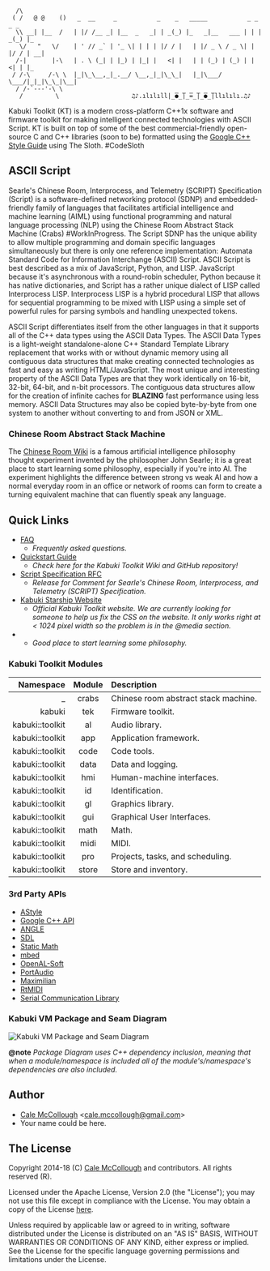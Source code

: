 ﻿
```
  /\
 ( /   @ @    ()   _  __     _           _    _   _____           _ _    _ _   
  \\ __| |__  /   | |/ /__ _| |__  _   _| | _(_) |_   _|__   ___ | | | _(_) |_ 
   \/   "   \/    | ' // _` | '_ \| | | | |/ / |   | |/ _ \ / _ \| | |/ / | __|
  /-|       |-\   | . \ (_| | |_) | |_| |   <| |   | | (_) | (_) | |   <| | |_ 
 / /-\     /-\ \  |_|\_\__,_|_.__/ \__,_|_|\_\_|   |_|\___/ \___/|_|_|\_\_|\__|
  / /-`---'-\ \  
   /         \                    ♫♪.ılılıll|̲̅̅●̲̅̅|̲̅̅=̲̅̅|̲̅̅●̲̅̅|llılılı.♫♪
```

Kabuki Toolkit (KT) is a modern cross-platform C++1x software and firmware toolkit for making intelligent connected technologies with ASCII Script. KT is built on top of some of the  best commercial-friendly open-source C and C++ libraries (soon to be) formatted using the [Google C++ Style Guide](https://google.github.io/styleguide/cppguide.html) using The Sloth. #CodeSloth

## ASCII Script

[]()

Searle's Chinese Room, Interprocess, and Telemetry (SCRIPT) Specification (Script) is a software-defined networking protocol (SDNP) and embedded-friendly family of languages that facilitates artificial intelligence and machine learning (AIML) using functional programming and natural language processing (NLP) using the Chinese Room Abstract Stack Machine (Crabs) #WorkInProgress. The Script SDNP has the unique ability to allow multiple programming and domain specific languages simultaneously but there is only one reference implementation: Automata Standard Code for Information Interchange (ASCII) Script. ASCII Script is best described as a mix of JavaScript, Python, and LISP. JavaScript because it's asynchronous with a round-robin scheduler, Python because it has native dictionaries, and Script has a rather unique dialect of LISP called Interprocess LISP. Interprocess LISP is a hybrid procedural LISP that allows for sequential programming to be mixed with LISP using a simple set of powerful rules for parsing symbols and handling unexpected tokens.

ASCII Script differentiates itself from the other languages in that it supports all of the C++ data types using the ASCII Data Types. The ASCII Data Types is a light-weight standalone-alone C++ Standard Template Library replacement that works with or without dynamic memory using all contiguous data structures that make creating connected technologies as fast and easy as writing HTML/JavaScript. The most unique and interesting property of the ASCII Data Types are that they work identically on 16-bit, 32-bit, 64-bit, and n-bit processors. The contiguous data structures allow for the creation of infinite caches for **BLAZING** fast performance using less memory. ASCII Data Structures may also be copied byte-by-byte from one system to another without converting to and from JSON or XML.

### Chinese Room Abstract Stack Machine

The [Chinese Room Wiki](https://en.wikipedia.org/wiki/Chinese_room) is a famous artificial intelligence philosophy thought experiment invented by the philosopher John Searle; it is a great place to start learning some philosophy, especially if you're into AI. The experiment highlights the difference between strong vs weak AI and how a normal everyday room in an office or network of rooms can form to create a turning equivalent machine that can fluently speak any language.

## Quick Links

* [FAQ](https://github.com/kabuki-starship/kabuki-toolkit/blob/master/docs/faq.md) 
  - *Frequently asked questions.*
* [Quickstart Guide](https://github.com/kabuki-starship/kabuki-toolkit/blob/master/docs/quickstart-guide.md)
  - *Check here for the Kabuki Toolkit Wiki and GitHub repository!*
* [Script Specification RFC](https://github.com/kabuki-starship/script/wiki/SCRIPT-Specification-RFC)
  - *Release for Comment for Searle's Chinese Room, Interprocess, and Telemetry (SCRIPT) Specification.*
* [Kabuki Starship Website](https://kabuki-starship.github.io/)
  - *Official Kabuki Toolkit website. We are currently looking for someone to help us fix the CSS on the website. It only works right at < 1024 pixel width so the problem is in the @media section.*
* 
  - *Good place to start learning some philosophy.*

### Kabuki Toolkit Modules

|       Namespace | Module | Description |
|----------------:|:------:|:------------|
|               _ | crabs  | Chinese room abstract stack machine. |
|          kabuki |  tek   | Firmware toolkit. |
| kabuki::toolkit |   al   | Audio library. |
| kabuki::toolkit |  app   | Application framework. |
| kabuki::toolkit | code   | Code tools. |
| kabuki::toolkit | data   | Data and logging. |
| kabuki::toolkit |  hmi   | Human-machine interfaces. |
| kabuki::toolkit |   id   | Identification. |
| kabuki::toolkit |   gl   | Graphics library. |
| kabuki::toolkit |  gui   | Graphical User Interfaces. |
| kabuki::toolkit | math   | Math. |
| kabuki::toolkit | midi   | MIDI. |
| kabuki::toolkit |  pro   | Projects, tasks, and scheduling. |
| kabuki::toolkit | store  | Store and inventory. |

### 3rd Party APIs

* [AStyle](http://astyle.sourceforge.net/)
* [Google C++ API](https://github.com/google/google-api-cpp-client)
* [ANGLE](https://github.com/google/angle)
* [SDL](https://www.libsdl.org/)
* [Static Math](https://github.com/Morwenn/static_math)
* [mbed](https://www.mbed.com/en/)
* [OpenAL-Soft](https://github.com/kcat/openal-soft)
* [PortAudio](http://www.portaudio.com/)
* [Maximilian](https://github.com/micknoise/Maximilian)
* [RtMIDI](https://github.com/thestk/rtmidi)
* [Serial Communication Library](https://github.com/wjwwood/serial)

### Kabuki VM Package and Seam Diagram

![Kabuki VM Package and Seam Diagram](https://raw.githubusercontent.com/kabuki-starship/kabuki-toolkit/master/docs/kabuki_vm_package_diagram.jpg)

**@note** *Package Diagram uses C++ dependency inclusion, meaning that when 
a module/namespace is included all of the module's/namespace's dependencies are 
also included.*

## Author

* [Cale McCollough](https://calemccollough.github.io) <[cale.mccollough@gmail.com](mailto:cale.mccollough@gmail.com)>
* Your name could be here.

## The License

Copyright 2014-18 (C) [Cale McCollough](mailto:calemccollough@gmail.com) and contributors. All rights reserved (R).

Licensed under the Apache License, Version 2.0 (the "License"); you may not use this file except in compliance with the License. You may obtain a copy of the License [here](http://www.apache.org/licenses/LICENSE-2.0).

Unless required by applicable law or agreed to in writing, software distributed under the License is distributed on an "AS IS" BASIS, WITHOUT WARRANTIES OR CONDITIONS OF ANY KIND, either express or implied. See the License for the specific language governing permissions and limitations under the License.
